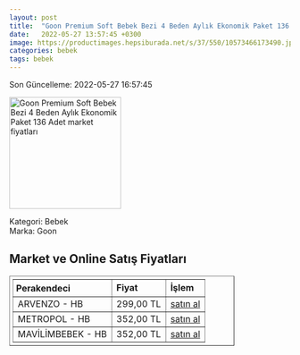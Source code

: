 ```yaml
---
layout: post
title:  "Goon Premium Soft Bebek Bezi 4 Beden Aylık Ekonomik Paket 136 Adet"
date:   2022-05-27 13:57:45 +0300
image: https://productimages.hepsiburada.net/s/37/550/10573466173490.jpg
categories: bebek
tags: bebek
---
```


Son Güncelleme: 2022-05-27 16:57:45

<img src="https://productimages.hepsiburada.net/s/37/550/10573466173490.jpg" width="200" alt="Goon Premium Soft Bebek Bezi 4 Beden Aylık Ekonomik Paket 136 Adet market fiyatları" />

Kategori: Bebek
<br />
Marka: Goon

<h2>Market ve Online Satış Fiyatları</h2>

<table border="1" style="padding: 5px;width:80%;">
  <tr>
    <td style="padding: 5px;"><strong>Perakendeci</strong></td>
    <td><strong>Fiyat</strong></td>
    <td><strong>İşlem</strong></td>
  </tr>
  <tr>
              <td title="Hepsiburada/ARVENZO Mağazası">ARVENZO - HB</td>
              <td>299,00 TL</td>
              <td><a title="Hepsiburada/ARVENZO Mağazası" target="_blank" href="https://www.hepsiburada.com/goon-premium-soft-bebek-bezi-4-beden-4-paket-136-adet-p-HBCV00001U430Y?magaza=arvenzo">satın al</a></td>
            </tr><tr>
              <td title="Hepsiburada/Metropol Mağazası">METROPOL - HB</td>
              <td>352,00 TL</td>
              <td><a title="Hepsiburada/Metropol Mağazası" target="_blank" href="https://www.hepsiburada.com/goon-premium-soft-bebek-bezi-4-beden-aylik-ekonomik-paket-136-adet-p-HBV00000LD06S?magaza=Metropol">satın al</a></td>
            </tr><tr>
              <td title="Hepsiburada/MAVİLİM BEBEK Mağazası">MAVİLİMBEBEK - HB</td>
              <td>352,00 TL</td>
              <td><a title="Hepsiburada/MAVİLİM BEBEK Mağazası" target="_blank" href="https://www.hepsiburada.com/goon-premium-soft-bebek-bezi-4-beden-aylik-ekonomik-paket-136-adet-p-HBV00000LD06S?magaza=MAV%C4%B0L%C4%B0MBEBEK">satın al</a></td>
            </tr>
</table>
